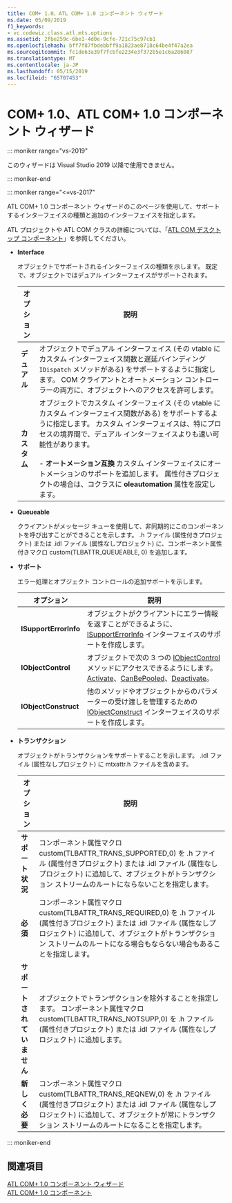 ```yaml
---
title: COM+ 1.0、ATL COM+ 1.0 コンポーネント ウィザード
ms.date: 05/09/2019
f1_keywords:
- vc.codewiz.class.atl.mts.options
ms.assetid: 2fbe259c-6be1-4d0e-9cfe-721c75c97cb1
ms.openlocfilehash: bff7f87fbdebbff9a1823ae8718c64be4f47a2ea
ms.sourcegitcommit: fc1de63a39f7fcbfe2234e3f372b5e1c6a286087
ms.translationtype: MT
ms.contentlocale: ja-JP
ms.lasthandoff: 05/15/2019
ms.locfileid: "65707453"
---
```

# <a name="com-10-atl-com-10-component-wizard"></a>COM+ 1.0、ATL COM+ 1.0 コンポーネント ウィザード

::: moniker range="vs-2019"

このウィザードは Visual Studio 2019 以降で使用できません。

::: moniker-end

::: moniker range="<=vs-2017"

ATL COM+ 1.0 コンポーネント ウィザードのこのページを使用して、サポートするインターフェイスの種類と追加のインターフェイスを指定します。

ATL プロジェクトや ATL COM クラスの詳細については、「[ATL COM デスクトップ コンポーネント](../../atl/atl-com-desktop-components.md)」を参照してください。

- **Interface**

   オブジェクトでサポートされるインターフェイスの種類を示します。 既定で、オブジェクトではデュアル インターフェイスがサポートされます。

   |オプション|説明|
   |------------|-----------------|
   |**デュアル**|オブジェクトでデュアル インターフェイス (その vtable にカスタム インターフェイス関数と遅延バインディング `IDispatch` メソッドがある) をサポートするように指定します。 COM クライアントとオートメーション コントローラーの両方に、オブジェクトへのアクセスを許可します。|
   |**カスタム**|オブジェクトでカスタム インターフェイス (その vtable にカスタム インターフェイス関数がある) をサポートするように指定します。 カスタム インターフェイスは、特にプロセスの境界間で、デュアル インターフェイスよりも速い可能性があります。<br /><br /> - **オートメーション互換** カスタム インターフェイスにオートメーションのサポートを追加します。 属性付きプロジェクトの場合は、コクラスに **oleautomation** 属性を設定します。|

- **Queueable**

   クライアントがメッセージ キューを使用して、非同期的にこのコンポーネントを呼び出すことができることを示します。 .h ファイル (属性付きプロジェクト) または .idl ファイル (属性なしプロジェクト) に、コンポーネント属性付きマクロ custom(TLBATTR_QUEUEABLE, 0) を追加します。

- **サポート**

   エラー処理とオブジェクト コントロールの追加サポートを示します。

   |オプション|説明|
   |------------|-----------------|
   |**ISupportErrorInfo**|オブジェクトがクライアントにエラー情報を返すことができるように、[ISupportErrorInfo](../../atl/reference/isupporterrorinfoimpl-class.md) インターフェイスのサポートを作成します。|
   |**IObjectControl**|オブジェクトで次の 3 つの [IObjectControl](/windows/desktop/api/comsvcs/nn-comsvcs-iobjectcontrol) メソッドにアクセスできるようにします。[Activate](/windows/desktop/api/comsvcs/nf-comsvcs-iobjectcontrol-activate)、[CanBePooled](/windows/desktop/api/comsvcs/nf-comsvcs-iobjectcontrol-canbepooled)、[Deactivate](/windows/desktop/api/comsvcs/nf-comsvcs-iobjectcontrol-deactivate)。|
   |**IObjectConstruct**|他のメソッドやオブジェクトからのパラメーターの受け渡しを管理するための [IObjectConstruct](/windows/desktop/api/comsvcs/nn-comsvcs-iobjectconstruct) インターフェイスのサポートを作成します。|

- **トランザクション**

   オブジェクトがトランザクションをサポートすることを示します。 .idl ファイル (属性なしプロジェクト) に mtxattr.h ファイルを含めます。

   |オプション|説明|
   |------------|-----------------|
   |**サポート状況**|コンポーネント属性マクロ custom(TLBATTR_TRANS_SUPPORTED,0) を .h ファイル (属性付きプロジェクト) または .idl ファイル (属性なしプロジェクト) に追加して、オブジェクトがトランザクション ストリームのルートにならないことを指定します。|
   |**必須**|コンポーネント属性マクロ custom(TLBATTR_TRANS_REQUIRED,0) を .h ファイル (属性付きプロジェクト) または .idl ファイル (属性なしプロジェクト) に追加して、オブジェクトがトランザクション ストリームのルートになる場合もならない場合もあることを指定します。|
   |**サポートされていません**|オブジェクトでトランザクションを除外することを指定します。 コンポーネント属性マクロ custom(TLBATTR_TRANS_NOTSUPP,0) を .h ファイル (属性付きプロジェクト) または .idl ファイル (属性なしプロジェクト) に追加します。|
   |**新しく必要**|コンポーネント属性マクロ custom(TLBATTR_TRANS_REQNEW,0) を .h ファイル (属性付きプロジェクト) または .idl ファイル (属性なしプロジェクト) に追加して、オブジェクトが常にトランザクション ストリームのルートになることを指定します。|

::: moniker-end

## <a name="see-also"></a>関連項目

[ATL COM+ 1.0 コンポーネント ウィザード](../../atl/reference/atl-com-plus-1-0-component-wizard.md)<br/>
[ATL COM+ 1.0 コンポーネント](../../atl/reference/adding-an-atl-com-plus-1-0-component.md)
